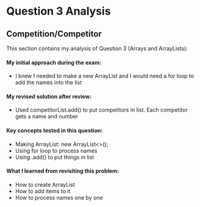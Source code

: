 # Question 3 Analysis

## Competition/Competitor

This section contains my analysis of Question 3 (Arrays and ArrayLists):

#### My initial approach during the exam:

- I knew I needed to make a new ArrayList and I would need a for loop to add the names into the list

#### My revised solution after review:

- Used competitorList.add() to put competitors in list. Each competitor gets a name and number

#### Key concepts tested in this question:

- Making ArrayList: new ArrayList<>();
- Using for loop to process names
- Using .add() to put things in list

#### What I learned from revisiting this problem:

- How to create ArrayList
- How to add items to it
- How to process names one by one


